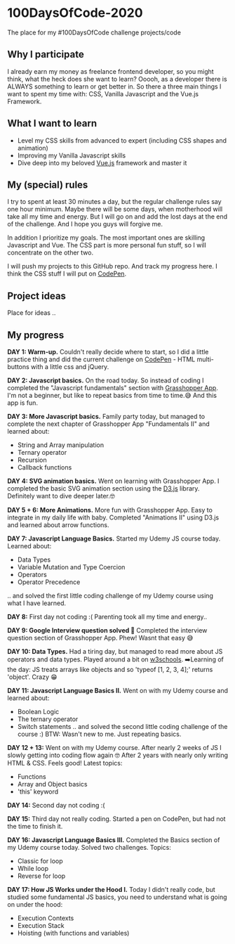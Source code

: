 # 100DaysOfCode-2020
The place for my #100DaysOfCode challenge projects/code 

## Why I participate
I already earn my money as freelance frontend developer, so you might think, what the heck does she want to learn? Ooooh, as a developer there is ALWAYS something to learn or get better in. So there a three main things I want to spent my time with: CSS, Vanilla Javascript and the Vue.js Framework. 

## What I want to learn

- Level my CSS skills from advanced to expert (including CSS shapes and animation)
- Improving my Vanilla Javascript skills
- Dive deep into my beloved [Vue.js](https://vuejs.org/) framework and master it

## My (special) rules
I try to spent at least 30 minutes a day, but the regular challenge rules say one hour minimum. Maybe there will be some days, when motherhood will take all my time and energy. But I will go on and add the lost days at the end of the challenge. And I hope you guys will forgive me.

In addition I prioritize my goals. The most important ones are skilling Javascript and Vue. The CSS part is more personal fun stuff, so I will concentrate on the other two.

I will push my projects to this GitHub repo. And track my progress here.
I think the CSS stuff I will put on [CodePen](https://codepen.io/miazura).

## Project ideas
Place for ideas ..

## My progress

**DAY 1: Warm-up.** Couldn't really decide where to start, so I did a little practice thing and did the current challenge on [CodePen](https://codepen.io/miazura/pen/qBExLdw) - HTML multi-buttons with a little css and jQuery.

**DAY 2: Javascript basics.** On the road today. So instead of coding I completed the "Javascript fundamentals" section with 
[Grasshopper App](https://learn.grasshopper.app/). I'm not a beginner, but like to repeat basics from time to time.😅 And this app is fun.

**DAY 3: More Javascript basics.** Family party today, but managed to complete the next chapter of Grasshopper App "Fundamentals II" and learned about: 

- String and Array manipulation
- Ternary operator
- Recursion
- Callback functions

**DAY 4: SVG animation basics.** Went on learning with Grasshopper App. I completed the basic SVG animation section using the [D3.js](https://d3js.org/) library. Definitely want to dive deeper later.🤓

**DAY 5 + 6: More Animations.** More fun with Grasshopper App. Easy to integrate in my daily life with baby. Completed "Animations II" using D3.js and learned about arrow functions.

**DAY 7: Javascript Language Basics.** Started my Udemy JS course today. Learned about: 

- Data Types
- Variable Mutation and Type Coercion
- Operators
- Operator Precedence

.. and solved the first little coding challenge of my Udemy course using what I have learned.

**DAY 8:** First day not coding :( Parenting took all my time and energy..

**DAY 9: Google Interview question solved 🎉** Completed the interview question section of Grasshopper App. Phew! Wasnt that easy 😅

**DAY 10: Data Types.** Had a tiring day, but managed to read more about JS operators and data types. Played around a bit on [w3schools](https://www.w3schools.com/js/js_datatypes.asp). ➡️Learning of the day: JS treats arrays like objects and so 'typeof [1, 2, 3, 4];' returns 'object'. Crazy 😁

**DAY 11: Javascript Language Basics II.** Went on with my Udemy course and learned about: 

- Boolean Logic
- The ternary operator
- Switch statements
.. and solved the second little coding challenge of the course :) BTW: Wasn't new to me. Just repeating basics.

**DAY 12 + 13:** Went on with my Udemy course. After nearly 2 weeks of JS I slowly getting into coding flow again 🤓 After 2 years with nearly only writing HTML & CSS. Feels good! Latest topics:

- Functions
- Array and Object basics
- 'this' keyword

**DAY 14:** Second day not coding :(

**DAY 15:** Third day not really coding. Started a pen on CodePen, but had not the time to finish it.

**DAY 16: Javascript Language Basics III.** Completed the Basics section of my Udemy course today. Solved two challenges.
Topics:

- Classic for loop
- While loop
- Reverse for loop

**DAY 17: How JS Works under the Hood I.** Today I didn't really code, but studied some fundamental JS basics, you need to understand what is going on under the hood:

- Execution Contexts
- Execution Stack
- Hoisting (with functions and variables)
